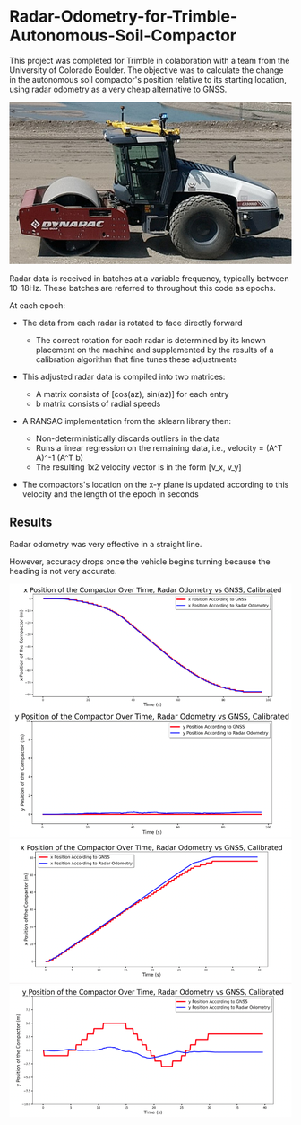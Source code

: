 # Radar-Odometry-for-Trimble-Autonomous-Soil-Compactor

This project was completed for Trimble in colaboration with a team from the University of Colorado Boulder. The objective was to calculate the change in the autonomous soil compactor's position relative to its starting location, using radar odometry as a very cheap alternative to GNSS.

![compactor](compactor.jpg)

Radar data is received in batches at a variable frequency, typically between 10-18Hz.
These batches are referred to throughout this code as epochs.

At each epoch:
- The data from each radar is rotated to face directly forward
    - The correct rotation for each radar is determined by its known placement on the machine
        and supplemented by the results of a calibration algorithm that fine tunes these adjustments
    
- This adjusted radar data is compiled into two matrices:
    - A matrix consists of [cos(az), sin(az)] for each entry 
    - b matrix consists of radial speeds
    
- A RANSAC implementation from the sklearn library then:
    - Non-deterministically discards outliers in the data
    - Runs a linear regression on the remaining data, i.e., velocity = (A^T A)^-1 (A^T b)
    - The resulting 1x2 velocity vector is in the form [v_x, v_y]
    
- The compactors's location on the x-y plane is updated according
    to this velocity and the length of the epoch in seconds

## Results

Radar odometry was very effective in a straight line.

However, accuracy drops once the vehicle begins turning because the heading is not very accurate.

![ds1x](ds1x.png)
![ds1y](ds1y.png)
![ds2x](ds2x.png)
![ds2y](ds2y.png)
